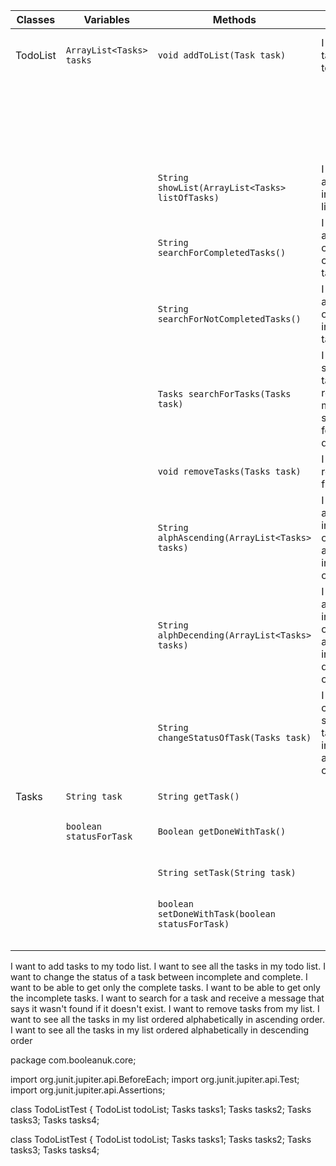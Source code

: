 | Classes  | Variables                | Methods                                          | Scenarios                                                                                       | Outcomes                                                             |
|----------|--------------------------|--------------------------------------------------|-------------------------------------------------------------------------------------------------|----------------------------------------------------------------------|
| TodoList | `ArrayList<Tasks> tasks` | `void addToList(Task task)`                      | I want to add tasks to my todo list.                                                            | return that the item has been added to the list                      | // notes - Check if the size got bigger and that it contains the new added item
|          |                          |                                                  |                                                                                                 | Return that it was not possible to add the item to the list          |
|          |                          | `String showList(ArrayList<Tasks> listOfTasks)`  | I want to see all the tasks in my todo list.                                                    | Return what contains in the array                                    |
|          |                          | `String searchForCompletedTasks()`               | I want to be able to get only the complete tasks.                                               | Return all the completed tasks                                       |
|          |                          | `String searchForNotCompletedTasks()`            | I want to be able to get only the incomplete tasks                                              | Return all the incompleted tasks                                     |
|          |                          | `Tasks searchForTasks(Tasks task)`               | I want to search for a task and receive a message that says it wasn't found if it doesnt exist. | return true or false if it exsists or not and the status of the task |
|          |                          | `void removeTasks(Tasks task)`                   | I want to remove tasks from my list                                                             | returns that the taks got deleted                                    |
|          |                          | `String alphAscending(ArrayList<Tasks> tasks)`   | I want to see all the tasks in my list ordered alphabetically in ascending order                | Returns the list in ascending order                                  |
|          |                          | `String alphDecending(ArrayList<Tasks> tasks)`   | I want to see all the tasks in my list ordered alphabetically in descending order               | Returns the list in decending                                        |
|          |                          | `String changeStatusOfTask(Tasks task)`          | I want to change the status of a task between incomplete and complete.                          |                                                                      |
|          |                          |                                                  |                                                                                                 |                                                                      |
| Tasks    | `String task`            | `String getTask()`                               |                                                                                                 | Returns the tasks                                                    |
|          | `boolean statusForTask`  | `Boolean getDoneWithTask()`                      |                                                                                                 | Returns if the task is done or not                                   |
|          |                          | `String setTask(String task)`                    |                                                                                                 | Sets the task variable                                               |
|          |                          | `boolean setDoneWithTask(boolean statusForTask)` |                                                                                                 | Sets the boolean variable                                            |
|          |                          |                                                  |                                                                                                 |                                                                      |
|          |                          |                                                  |                                                                                                 |                                                                      |
|          |                          |                                                  |                                                                                                 |                                                                      |
|          |                          |                                                  |                                                                                                 |                                                                      |


I want to add tasks to my todo list.
I want to see all the tasks in my todo list.
I want to change the status of a task between incomplete and complete.
I want to be able to get only the complete tasks.
I want to be able to get only the incomplete tasks.
I want to search for a task and receive a message that says it wasn't found if it doesn't exist.
I want to remove tasks from my list.
I want to see all the tasks in my list ordered alphabetically in ascending order.
I want to see all the tasks in my list ordered alphabetically in descending order

package com.booleanuk.core;

import org.junit.jupiter.api.BeforeEach;
import org.junit.jupiter.api.Test;
import org.junit.jupiter.api.Assertions;

class TodoListTest {
TodoList todoList;
Tasks tasks1;
Tasks tasks2;
Tasks tasks3;
Tasks tasks4;

class TodoListTest {
TodoList todoList;
Tasks tasks1;
Tasks tasks2;
Tasks tasks3;
Tasks tasks4;